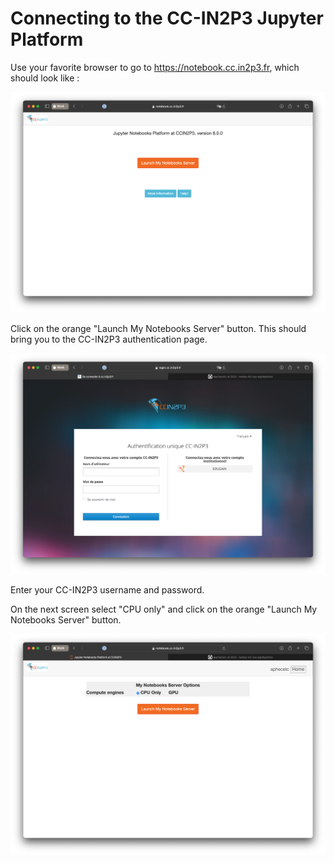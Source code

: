 # Connecting to the CC-IN2P3 Jupyter Platform

Use your favorite browser to go to https://notebook.cc.in2p3.fr, which should look like : 

![](./cc-jupyter-platform-landing-page.png)

Click on the orange "Launch My Notebooks Server" button. This should bring you to the CC-IN2P3 authentication page.

![](./cc-authentication-page.png)

Enter your CC-IN2P3 username and password.

On the next screen select "CPU only" and click on the orange "Launch My Notebooks Server" button.

![](./cc-notebook-server-options.png)


